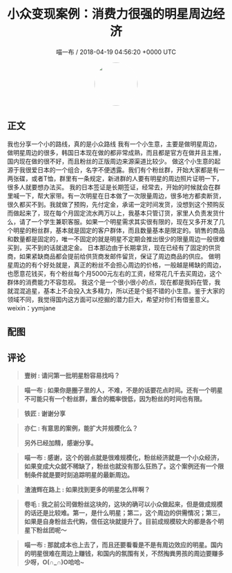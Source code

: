 <h1 align="center">小众变现案例：消费力很强的明星周边经济</h1>
<p align="center">
    <a>喵一布 / 2018-04-19 04:56:20 &#43;0000 UTC</a>
</p>

<div align="center">
    <img src="https://images.zsxq.com/Fjx3u_wGG381hosDqv2Lk0aL6MBi?e=1590940799&amp;token=kIxbL07-8jAj8w1n4s9zv64FuZZNEATmlU_Vm6zD:ty-X0QVoJXB4YCpqgE7SIrb1rNQ=" width="100" height="100" style="border:1px solid;border-radius:50%; color:#ffffff"/>
</div>

## 正文

<div>
 我也分享一个小的路线，真的是小众路线
我有一个小生意，主要是做明星周边，做明星周边的很多，韩国日本现在做的都非常成熟，而且都是官方在做并且主推，国内现在做的很不好，而且粉丝的正版周边来源渠道比较少。
做这个小生意的起源于我很爱日本的一个组合，名字不便透露。我们有个粉丝群，开始大家都是有一两张碟，或者T恤，群里有一条规定，新进群的人要有明星的周边照片证明一下，很多人就要想办法买。
我的日本签证是长期签证，经常去，开始的时候就会在群里喊一下，帮大家带。有一次明星在日本做了一次限量周边，很多地方都卖断货，很久都买不到。我就做了预购，先付定金，承诺一定时间发货，没想到这个预购反而做起来了，现在每个月固定流水两万以上，我基本只管订货，家里人负责发货什么，请了一个学生兼职客服。如果一个明星需求其实很有限的，现在又多开发了几个明星的粉丝群，基本就是固定的客户群体，而且数量基本是限定的。销售的商品和数量都是固定的，唯一不固定的就是明星不定期会推出很少的限量周边一般很难买到，买不到的话就退定金。
日本那边由于长期拿货，现在已经有了固定的供货商，如果紧缺商品都会提前给供货商发邮件留货，保证了周边商品的供应。
做明星周边的有个好处就是，真正的粉丝不会担心周边的价格，一般越是稀缺的周边，也愿意花钱买，有个粉丝每个月5000元左右的工资，经常花几千去买周边，这个群体的消费能力不容忽视。
我这个是一个很小很小的点，现在都是我妈在管，我就混混追星，基本上不会投入太多精力，所以还是个挺不错的小生意。鉴于大家的领域不同，我觉得国内这方面可以挖掘的潜力巨大，希望对你们有借鉴意义。
weixin：yymjane
</div>

## 配图
<div class="image" align="center">

</div>

## 评论

<div align="left">
<div>

<blockquote >
<span> <strong>壹树 : 请问第一批明星粉容易找吗？ </strong></span>
</blockquote>

<blockquote >
<span> <strong>喵一布 : 如果你是圈子里的人，不难，不是的话要花点时间。还有一个明星不可能只有一个粉丝群，重合的概率很低，因为粉丝的时间也有限。 </strong></span>
</blockquote>

<blockquote >
<span> <strong>铁匠 : 谢谢分享 </strong></span>
</blockquote>

<blockquote >
<span> <strong>亦仁 : 有意思的案例，能扩大并规模化么？ 

另外已经加精，感谢分享。 </strong></span>
</blockquote>

<blockquote >
<span> <strong>喵一布 : 感谢，这个的弱点就是很难规模化，粉丝经济就是一个小众经济，如果变成大众就不稀缺了，粉丝也就没有那么狂热了。这个案例还有一个限制条件就是要时刻追踪明星的最新周边。 </strong></span>
</blockquote>

<blockquote >
<span> <strong>渣渣辉在路上 : 如果找到更多的明星怎么样啊？ </strong></span>
</blockquote>

<blockquote >
<span> <strong>卷毛 : 我之前公司做粉丝这块的，这块的确可以小众做起来，但是做成规模的话还是比较难。第一，是什么明星；第二，这个周边的供需情况；第三，如果是自身粉丝去代购，信任这块就提升了。目前成规模较大的都是各个明星下粉丝团呢～ </strong></span>
</blockquote>

<blockquote >
<span> <strong>喵一布 : 那就成本也上去了，而且还要看看是不是有周边效应的明星。国内的明星很难在周边上赚钱，和国内的氛围有关，不然掏粪男孩的周边要赚多少呀，O(∩_∩)O哈哈~ </strong></span>
</blockquote>

</div>
</div>